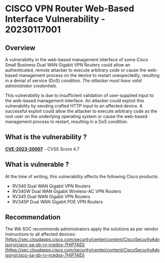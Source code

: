 # CISCO VPN Router Web-Based Interface Vulnerability - 20230117001

## Overview
A vulnerability in the web-based management interface of some Cisco Small Business Dual WAN Gigabit VPN Routers could allow an authenticated, remote attacker to execute arbitrary code or cause the web-based management process on the device to restart unexpectedly, resulting in a denial of service (DoS) condition. *The attacker must have valid administrator credentials.*

This vulnerability is due to insufficient validation of user-supplied input to the web-based management interface. An attacker could exploit this vulnerability by sending crafted HTTP input to an affected device. A successful exploit could allow the attacker to execute arbitrary code as the root user on the underlying operating system or cause the web-based management process to restart, resulting in a DoS condition.

## What is the vulnerability ?
[**CVE-2023-20007**](https://cve.mitre.org/cgi-bin/cvename.cgi?name=CVE-2023-20007) - CVSS Score 4.7

## What is vulnerable ? 
At the time of writing, this vulnerability affects the following Cisco products:

- RV340 Dual WAN Gigabit VPN Routers
- RV340W Dual WAN Gigabit Wireless-AC VPN Routers
- RV345 Dual WAN Gigabit VPN Routers
- RV345P Dual WAN Gigabit POE VPN Routers

## Recommendation
The WA SOC recommends administrators apply the solutions as per vendor instructions to all affected devices: [https://sec.cloudapps.cisco.com/security/center/content/CiscoSecurityAdvisory/cisco-sa-sb-rv-rcedos-7HjP74jD](https://sec.cloudapps.cisco.com/security/center/content/CiscoSecurityAdvisory/cisco-sa-sb-rv-rcedos-7HjP74jD)
